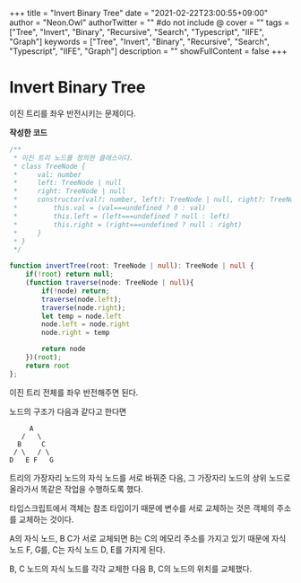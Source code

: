 +++
title = "Invert Binary Tree"
date = "2021-02-22T23:00:55+09:00"
author = "Neon.Owl"
authorTwitter = "" #do not include @
cover = ""
tags = ["Tree", "Invert", "Binary", "Recursive", "Search", "Typescript", "IIFE", "Graph"]
keywords = ["Tree", "Invert", "Binary", "Recursive", "Search", "Typescript", "IIFE", "Graph"]
description = ""
showFullContent = false
+++

# Invert Binary Tree

이진 트리를 좌우 반전시키는 문제이다.

**작성한 코드**

```Typescript
/**
 * 이진 트리 노드를 정의한 클래스이다.
 * class TreeNode {
 *     val: number
 *     left: TreeNode | null
 *     right: TreeNode | null
 *     constructor(val?: number, left?: TreeNode | null, right?: TreeNode | null) {
 *         this.val = (val===undefined ? 0 : val)
 *         this.left = (left===undefined ? null : left)
 *         this.right = (right===undefined ? null : right)
 *     }
 * }
 */

function invertTree(root: TreeNode | null): TreeNode | null {
    if(!root) return null;
    (function traverse(node: TreeNode | null){
        if(!node) return;
        traverse(node.left);
        traverse(node.right);
        let temp = node.left
        node.left = node.right
        node.right = temp

        return node
    })(root);
    return root
};
```

이진 트리 전체를 좌우 반전해주면 된다.

노드의 구조가 다음과 같다고 한다면

```
     A
   /   \
  B     C
 / \   / \
D   E F   G
```

트리의 가장자리 노드의 자식 노드를 서로 바꿔준 다음, 그 가장자리 노드의 상위 노드로 올라가서 똑같은 작업을 수행하도록 했다.

타입스크립트에서 객체는 참조 타입이기 때문에 변수를 서로 교체하는 것은 객체의 주소를 교체하는 것이다.

A의 자식 노드, B C가 서로 교체되면 B는 C의 메모리 주소를 가지고 있기 때문에 자식 노드 F, G를, C는 자식 노드 D, E를 가지게 된다.

B, C 노드의 자식 노드를 각각 교체한 다음 B, C의 노드의 위치를 교체했다.
